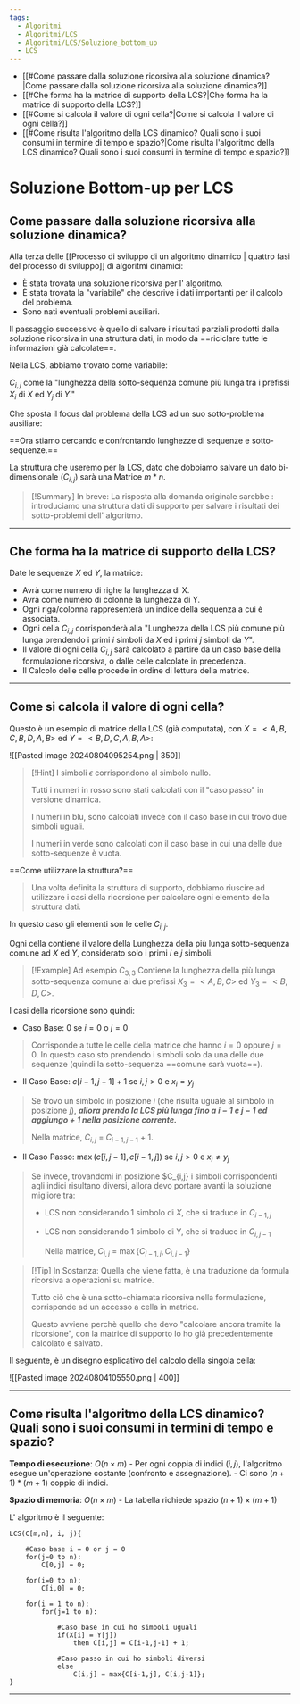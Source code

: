 ```yaml
---
tags:
  - Algoritmi
  - Algoritmi/LCS
  - Algoritmi/LCS/Soluzione_bottom_up
  - LCS
---
```

- [[#Come passare dalla soluzione ricorsiva alla soluzione dinamica?|Come passare dalla soluzione ricorsiva alla soluzione dinamica?]]
- [[#Che forma ha la matrice di supporto della LCS?|Che forma ha la matrice di supporto della LCS?]]
- [[#Come si calcola il valore di ogni cella?|Come si calcola il valore di ogni cella?]]
- [[#Come risulta l'algoritmo della LCS dinamico? Quali sono i suoi consumi in termine di tempo e spazio?|Come risulta l'algoritmo della LCS dinamico? Quali sono i suoi consumi in termine di tempo e spazio?]]

# Soluzione Bottom-up per LCS

## Come passare dalla soluzione ricorsiva alla soluzione dinamica?

Alla terza delle [[Processo di sviluppo di un algoritmo dinamico | quattro fasi del processo di sviluppo]] di algoritmi dinamici:

- È stata trovata una soluzione ricorsiva per l' algoritmo.
- È stata trovata la "variabile" che descrive i dati importanti per il calcolo del problema.
- Sono nati eventuali problemi ausiliari.

Il passaggio successivo è quello di salvare i risultati parziali prodotti dalla soluzione ricorsiva in una struttura dati, in modo da ==riciclare tutte le informazioni già calcolate==.

Nella LCS, abbiamo trovato come variabile: 

$C_{i,j}$ come la "lunghezza della sotto-sequenza comune più lunga tra i prefissi $X_i$ di $X$ ed $Y_j$ di $Y$."

Che sposta il focus dal problema della LCS ad un suo sotto-problema ausiliare:

==Ora stiamo cercando e confrontando lunghezze di sequenze e sotto-sequenze.==

La struttura che useremo per la LCS, dato che dobbiamo salvare un dato bi-dimensionale ($C_{i,j}$) sarà una Matrice $m*n$.

> [!Summary] In breve:
> La risposta alla domanda originale sarebbe : introduciamo una struttura dati di supporto per salvare i risultati dei sotto-problemi dell' algoritmo.

---

## Che forma ha la matrice di supporto della LCS?

Date le sequenze $X$ ed $Y$, la matrice:

- Avrà come numero di righe la lunghezza di X.
- Avrà come numero di colonne la lunghezza di Y.
- Ogni riga/colonna rappresenterà un indice della sequenza a cui è associata.
- Ogni cella $C_{i,j}$ corrisponderà alla "Lunghezza della LCS più comune più lunga prendendo i primi $i$ simboli da $X$ ed i primi $j$ simboli da $Y$".
- Il valore di ogni cella $C_{i,j}$ sarà calcolato a partire da un caso base della formulazione ricorsiva, o dalle celle calcolate in precedenza.
- Il Calcolo delle celle procede in ordine di lettura della matrice.
---

## Come si calcola il valore di ogni cella?

Questo è un esempio di matrice della LCS (già computata), con $X = <A, B, C, B, D, A , B>$ ed $Y =<B, D, C, A, B, A>$:

![[Pasted image 20240804095254.png | 350]]

> [!Hint] 
> I simboli $\epsilon$ corrispondono al simbolo nullo.
> 
>  Tutti i numeri in rosso sono stati calcolati con il "caso passo" in versione dinamica. 
>  
>  I numeri in blu, sono calcolati invece con il caso base in cui trovo due simboli uguali. 
>  
>  I numeri in verde sono calcolati con il caso base in cui una delle due sotto-sequenze è vuota.
>  

==Come utilizzare la struttura?==

> Una volta definita la struttura di supporto, dobbiamo riuscire ad utilizzare  i casi della ricorsione per calcolare ogni elemento della struttura dati.

In questo caso gli elementi son le celle $C_{i,j}$.

Ogni cella contiene il valore della Lunghezza della più lunga sotto-sequenza comune ad $X$ ed $Y$, considerato solo i primi $i$ e $j$ simboli.

> [!Example] Ad esempio $C_{3,3}$
> Contiene la lunghezza della più lunga sotto-sequenza comune ai due prefissi $X_3=<A, B, C>$ ed $Y_3=<B,D,C>$.

I casi della ricorsione sono quindi:

- Caso Base: $0 \text{ se } i = 0 \text{ o } j = 0$ 
  
>   Corrisponde a tutte le celle della matrice che hanno $i=0$ oppure $j=0$. In questo caso sto prendendo i simboli solo da una delle due sequenze (quindi la sotto-sequenza ==comune sarà vuota==).
  
- Il Caso Base: $c[i-1,j-1] + 1 \text{ se } i,j > 0 \text{ e } x_i = y_j$ 
  
>   Se trovo un simbolo in posizione $i$ (che risulta uguale al simbolo in posizione $j$), ***allora prendo la LCS più lunga fino a $i-1$ e $j-1$ ed aggiungo + 1 nella posizione corrente.*** 
>   
>   Nella matrice, $C_{i,j}$ = $C_{i-1, j-1}$ + 1.
  
- Il Caso Passo: $\max(c[i,j-1], c[i-1,j]) \text{ se } i,j > 0 \text{ e } x_i \neq y_j$
  
>   Se invece, trovandomi in posizione $C_{i,j} i simboli corrispondenti agli indici risultano diversi, allora devo portare avanti la soluzione migliore tra:
>   
>   - LCS non considerando 1 simbolo di $X$, che si traduce in $C_{i-1,j}$
>   - LCS non considerando 1 simbolo di Y, che si traduce in $C_{i,j-1}$
>     
>     Nella matrice, $C_{i,j}$ = $\max\{C_{i-1,j},C_{i,j-1}\}$

> [!Tip] In Sostanza:
> Quella che viene fatta, è una traduzione da formula ricorsiva a operazioni su matrice.
> 
> Tutto ciò che è una sotto-chiamata ricorsiva nella formulazione, corrisponde ad un accesso a cella in matrice. 
> 
> Questo avviene perchè quello che devo "calcolare ancora tramite la ricorsione", con la matrice di supporto lo ho già precedentemente calcolato e salvato.

Il seguente, è un disegno esplicativo del calcolo della singola cella:

![[Pasted image 20240804105550.png | 400]]

----

## Come risulta l'algoritmo della LCS dinamico? Quali sono i suoi consumi in termini di tempo e spazio?

**Tempo di esecuzione**: $O(n×m)$
    - Per ogni coppia di indici $(i,j)$, l'algoritmo esegue un'operazione costante (confronto e assegnazione).
    - Ci sono $(n+1)*(m+1)$ coppie di indici.

**Spazio di memoria**: $O(n×m)$
    - La tabella richiede spazio $(n+1)×(m+1)$

L' algoritmo è il seguente: 

```
LCS(C[m,n], i, j){

	#Caso base i = 0 or j = 0
	for(j=0 to n):
		C[0,j] = 0;
		
	for(i=0 to n):
		C[i,0] = 0;

	for(i = 1 to n):
		for(j=1 to n):
		
			#Caso base in cui ho simboli uguali
			if(X[i] = Y[j]) 
				then C[i,j] = C[i-1,j-1] + 1;
				
			#Caso passo in cui ho simboli diversi
			else
				C[i,j] = max{C[i-1,j], C[i,j-1]};
}
```

---

